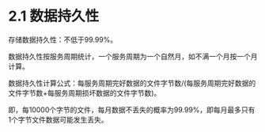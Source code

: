 # 2.1 数据持久性

存储数据持久性：不低于99.99%。

数据持久性按服务周期统计，一个服务周期为一个自然月，如不满一个月按一个月计算。

数据持久性计算公式：每服务周期完好数据的文件字节数/(每服务周期完好数据的文件字节数+每服务周期损坏数据的文件字节数)。

即，每10000个字节的文件，每月数据不丢失的概率为99.99%，即每月最多只有1个字节文件数据可能发生丢失。